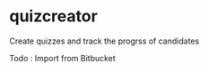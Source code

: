 quizcreator
===========


Create quizzes and track the progrss of candidates


Todo :
Import from Bitbucket
